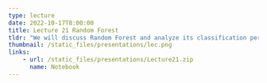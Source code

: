 ```yaml
---
type: lecture
date: 2022-10-17T8:00:00
title: Lecture 21 Random Forest
tldr: "We will discuss Random Forest and analyze its classification performance"
thumbnail: /static_files/presentations/lec.png
links: 
    - url: /static_files/presentations/Lecture21.zip
      name: Notebook
---
```

<!--
**Suggested Readings:**
- [Recording](https://erau.zoom.us/rec/share/QxX5GnczC_PPQTBt5DxE1tK8gk6AsNUAfp615rxgCRphO7Q7LQGjfjuvmAijzQMS.fjlQWuRhpQkx5VlG?startTime=1665756210000)
-->
